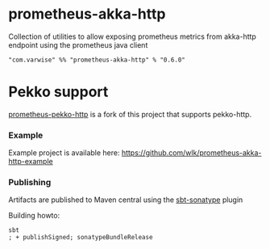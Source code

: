 # prometheus-akka-http

Collection of utilities to allow exposing prometheus metrics from akka-http endpoint using the prometheus java client

    "com.varwise" %% "prometheus-akka-http" % "0.6.0"

# Pekko support

[prometheus-pekko-http](https://github.com/varwise/prometheus-pekko-http) is a fork of this project that supports pekko-http.

### Example

Example project is available here: https://github.com/wlk/prometheus-akka-http-example

### Publishing

Artifacts are published to Maven central using the [sbt-sonatype](https://github.com/xerial/sbt-sonatype) plugin

Building howto:
```
sbt
; + publishSigned; sonatypeBundleRelease
```
